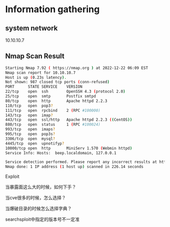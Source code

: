 # Information gathering

## system network

10.10.10.7

## Nmap Scan Result

``` bash
Starting Nmap 7.92 ( https://nmap.org ) at 2022-12-22 06:09 EST
Nmap scan report for 10.10.10.7
Host is up (0.23s latency).
Not shown: 987 closed tcp ports (conn-refused)
PORT      STATE SERVICE    VERSION
22/tcp    open  ssh        OpenSSH 4.3 (protocol 2.0)
25/tcp    open  smtp       Postfix smtpd
80/tcp    open  http       Apache httpd 2.2.3
110/tcp   open  pop3?
111/tcp   open  rpcbind    2 (RPC #100000)
143/tcp   open  imap?
443/tcp   open  ssl/http   Apache httpd 2.2.3 ((CentOS))
880/tcp   open  status     1 (RPC #100024)
993/tcp   open  imaps?
995/tcp   open  pop3s?
3306/tcp  open  mysql?
4445/tcp  open  upnotifyp?
10000/tcp open  http       MiniServ 1.570 (Webmin httpd)
Service Info: Hosts:  beep.localdomain, 127.0.0.1

Service detection performed. Please report any incorrect results at https://nmap.org/submit/ .
Nmap done: 1 IP address (1 host up) scanned in 226.14 seconds
```

Exploit

当暴露面这么大的时候，如何下手？

当cve很多的时候，怎么选择？

当爆破目录的时候怎么选择字典？

searchsploit中指定的版本号不一定准